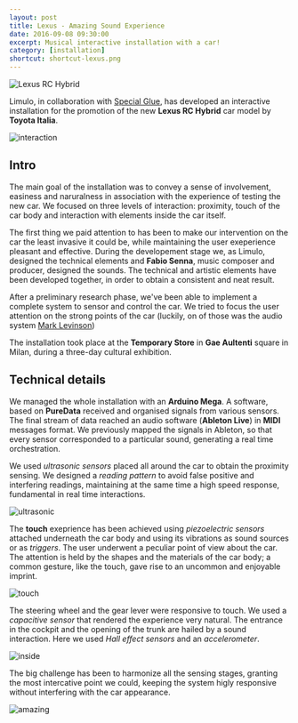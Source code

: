 ```yaml
---
layout: post
title: Lexus - Amazing Sound Experience
date: 2016-09-08 09:30:00
excerpt: Musical interactive installation with a car!
category: [installation]
shortcut: shortcut-lexus.png
---
```


![Lexus RC Hybrid](http://www.specialglue.it/wp-content/uploads/bfi_thumb/incontri-d-musica-lexus-amazing-sound-experience-brand-activation-cover-1-mx41c88j3e5iu2je0so14z4qy9rek7y164ql76otqg.jpg)


Limulo, in collaboration with [Special Glue](http://www.specialglue.it/), has developed an interactive installation for the promotion of the new **Lexus RC Hybrid** car model by **Toyota Italia**.

![interaction](http://www.specialglue.it/wp-content/uploads/2016/09/incontri-d-musica-lexus-amazing-sound-experience-brand-activation-13.jpg)

## Intro

The main goal of the installation was to convey a sense of involvement, easiness and naruralness in association with the experience of testing the new car.
We focused on three levels of interaction: proximity, touch of the car body and interaction with elements inside the car itself.

The first thing we paid attention to has been to make our intervention on the car the least invasive it could be, while maintaining the user exeperience pleasant and effective. 
During the developement stage we, as Limulo, designed the technical elements and **Fabio Senna**, music composer and producer, designed the sounds. The technical and artistic elements have been developed together, in order to obtain a consistent and neat result.

After a preliminary research phase, we've been able to implement a complete system to sensor and control the car.
We tried to focus the user attention on the strong points of the car (luckily, on of those was the audio system [Mark Levinson](http://www.lexus.it/mark-levinson))

The installation took place at the **Temporary Store** in **Gae Aultenti** square in Milan, during a three-day cultural exhibition.

## Technical details
We managed the whole installation with an **Arduino Mega**. A software, based on **PureData** received and organised signals from various sensors.
The final stream of data reached an audio software (<strong>Ableton Live</strong>) in **MIDI** messages format. We previously mapped the signals in Ableton, so that every sensor corresponded to a particular sound, generating a real time orchestration.

We used _ultrasonic sensors_ placed all around the car to obtain the proximity sensing. We designed a _reading pattern_ to avoid false positive and interfering readings,  maintaining at the same time a high speed response, fundamental in real time interactions.

![ultrasonic](http://www.specialglue.it/wp-content/uploads/2016/09/incontri-d-musica-lexus-amazing-sound-experience-brand-activation-1.jpg)

The **touch** exeprience has been achieved using _piezoelectric sensors_ attached underneath the car body and using its vibrations as sound sources or as _triggers_.
The user underwent a peculiar point of view about the car. The attention is held by the shapes and the materials of the car body; a common gesture, like the touch, gave rise to an uncommon and enjoyable imprint. 

![touch](http://www.specialglue.it/wp-content/uploads/2016/09/incontri-d-musica-lexus-amazing-sound-experience-brand-activation-6.jpg)

The steering wheel and the gear lever were responsive to touch. We used a _capacitive sensor_ that rendered the experience very natural.
The entrance in the cockpit and the opening of the trunk are hailed by a sound interaction. Here we used _Hall effect sensors_ and an _accelerometer_.

![inside](http://www.specialglue.it/wp-content/uploads/2016/09/incontri-d-musica-lexus-amazing-sound-experience-brand-activation-11.jpg)

The big challenge has been to harmonize all the sensing stages, granting the most intercative point we could, keeping the system higly responsive without interfering with the car appearance.

![amazing](http://www.specialglue.it/wp-content/uploads/2016/09/incontri-d-musica-lexus-amazing-sound-experience-brand-activation-12.jpg)
